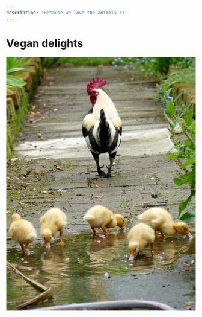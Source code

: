 ```yaml
---
description: 'Because we love the animals :)'
---
```


# Vegan delights

![Photo by Andrea Lightfoot on Unsplash](../.gitbook/assets/andrea-lightfoot-gx6be6llir4-unsplash.jpg)

